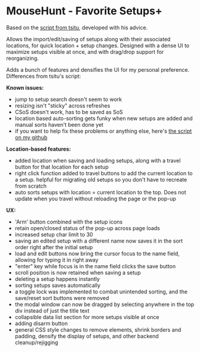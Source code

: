 # MouseHunt - Favorite Setups+

Based on the [script from tsitu](https://greasyfork.org/en/scripts/388403-mousehunt-favorite-setups), developed with his advice.

Allows the import/edit/saving of setups along with their associated locations, for quick location + setup changes. Designed with a dense UI to maximize setups visible at once, and with drag/drop support for reorganizing.

Adds a bunch of features and densifies the UI for my personal preference. Differences from tsitu's script:

**Known issues:**
- jump to setup search doesn't seem to work
- resizing isn't "sticky" across refreshes
- CSoS doesn't work, has to be saved as SoS
- location based auto-sorting gets funky when new setups are added and manual sorts haven't been done yet
- if you want to help fix these problems or anything else, here's [the script on my github](https://github.com/PersonalPalimpsest/MH-Userscripts/blob/master/src/favorite-setups.js)

**Location-based features:**
- added location when saving and loading setups, along with a travel button for that location for each setup
- right click function added to travel buttons to add the current location to a setup. helpful for migrating old setups so you don't have to recreate from scratch
- auto sorts setups with location = current location to the top. Does not update when you travel without reloading the page or the pop-up

**UX:**
- 'Arm' button combined with the setup icons
- retain open/closed status of the pop-up across page loads
- increased setup char limit to 30
- saving an edited setup with a different name now saves it in the sort order right after the initial setup
- load and edit buttons now bring the cursor focus to the name field, allowing for typing it in right away
- "enter" key while focus is in the name field clicks the save button
- scroll position is now retained when saving a setup
- deleting a setup happens instantly
- sorting setups saves automatically
- a toggle lock was implemented to combat unintended sorting, and the save/reset sort buttons were removed
- the modal window can now be dragged by selecting anywhere in the top div instead of just the title text
- collapsible data list section for more setups visible at once
- adding disarm button
- general CSS style changes to remove elements, shrink borders and padding, densify the display of setups, and other backend cleanup/rejigging
